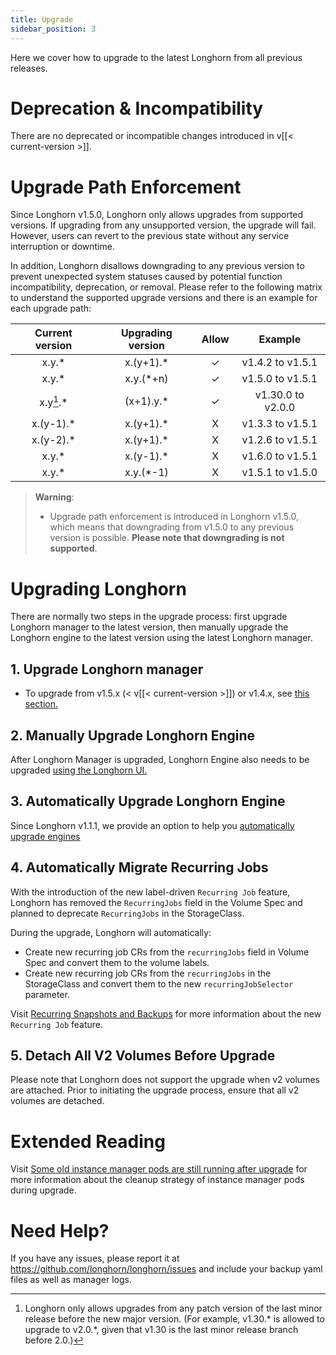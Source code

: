 ```yaml
---
title: Upgrade
sidebar_position: 3
---
```


Here we cover how to upgrade to the latest Longhorn from all previous releases.

# Deprecation & Incompatibility

There are no deprecated or incompatible changes introduced in v[[< current-version >]].

# Upgrade Path Enforcement

Since Longhorn v1.5.0, Longhorn only allows upgrades from supported versions. If upgrading from any unsupported version, the upgrade will fail. However, users can revert to the previous state without any service interruption or downtime.

In addition, Longhorn disallows downgrading to any previous version to prevent unexpected system statuses caused by potential function incompatibility, deprecation, or removal. Please refer to the following matrix to understand the supported upgrade versions and there is an example for each upgrade path:

  |  Current version |  Upgrading version |  Allow | Example |
  |    :-:      |    :-:      |   :-:  |    :-:    |
  |  x.y.*      |  x.(y+1).*  |   ✓    |  v1.4.2  to  v1.5.1  |
  |  x.y.*      |  x.y.(*+n)  |   ✓    |  v1.5.0  to  v1.5.1  |
  |  x.y[^lastMinorVersion].*      |  (x+1).y.*  |   ✓    |  v1.30.0 to  v2.0.0  |
  |  x.(y-1).*  |  x.(y+1).*  |   X    |  v1.3.3  to  v1.5.1  |
  |  x.(y-2).*  |  x.(y+1).*  |   X    |  v1.2.6  to  v1.5.1  |
  |  x.y.*      |  x.(y-1).*  |   X    |  v1.6.0  to  v1.5.1  |
  |  x.y.*      |  x.y.(*-1)  |   X    |  v1.5.1  to  v1.5.0  |

[^lastMinorVersion]: Longhorn only allows upgrades from any patch version of the last minor release before the new major version. (For example, v1.30.* is allowed to upgrade to v2.0.*, given that v1.30 is the last minor release branch before 2.0.)

> **Warning**:
> * Upgrade path enforcement is introduced in Longhorn v1.5.0, which means that downgrading from v1.5.0 to any previous version is possible. **Please note that downgrading is not supported**.

# Upgrading Longhorn

There are normally two steps in the upgrade process: first upgrade Longhorn manager to the latest version, then manually upgrade the Longhorn engine to the latest version using the latest Longhorn manager.

## 1. Upgrade Longhorn manager

- To upgrade from v1.5.x (&lt; v[[< current-version >]]) or v1.4.x, see [this section.](./longhorn-manager)

## 2. Manually Upgrade Longhorn Engine

After Longhorn Manager is upgraded, Longhorn Engine also needs to be upgraded [using the Longhorn UI.](./upgrade-engine)

## 3. Automatically Upgrade Longhorn Engine

Since Longhorn v1.1.1, we provide an option to help you [automatically upgrade engines](./auto-upgrade-engine)

## 4. Automatically Migrate Recurring Jobs

With the introduction of the new label-driven `Recurring Job` feature, Longhorn has removed the `RecurringJobs` field in the Volume Spec and planned to deprecate `RecurringJobs` in the StorageClass.

During the upgrade, Longhorn will automatically:
- Create new recurring job CRs from the `recurringJobs` field in Volume Spec and convert them to the volume labels.
- Create new recurring job CRs from the `recurringJobs` in the StorageClass and convert them to the new `recurringJobSelector` parameter.

Visit [Recurring Snapshots and Backups](../../snapshots-and-backups/scheduling-backups-and-snapshots) for more information about the new `Recurring Job` feature.

## 5. Detach All V2 Volumes Before Upgrade

Please note that Longhorn does not support the upgrade when v2 volumes are attached. Prior to initiating the upgrade process, ensure that all v2 volumes are detached. 


# Extended Reading

Visit [Some old instance manager pods are still running after upgrade](https://longhorn.io/kb/troubleshooting-some-old-instance-manager-pods-are-still-running-after-upgrade) for more information about the cleanup strategy of instance manager pods during upgrade.

# Need Help?

If you have any issues, please report it at
https://github.com/longhorn/longhorn/issues and include your backup yaml files
as well as manager logs.
